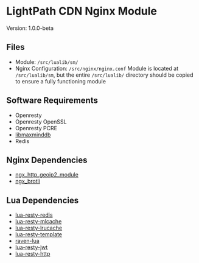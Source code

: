 # LightPath CDN Nginx Module
Version: 1.0.0-beta

## Files
* Module: `/src/lualib/sm/`
* Nginx Configuration: `/src/nginx/nginx.conf`
Module is located at `/src/lualib/sm`, but the entire `/src/lualib/` directory should be copied to ensure a fully functioning module

## Software Requirements
* Openresty
* Openresty OpenSSL
* Openresty PCRE 
* [libmaxminddb](https://github.com/maxmind/libmaxminddb)
* Redis

## Nginx Dependencies
* [ngx_http_geoip2_module](https://github.com/leev/ngx_http_geoip2_module)
* [ngx_brotli](https://github.com/google/ngx_brotli)

## Lua Dependencies
* [lua-resty-redis](https://github.com/openresty/lua-resty-redis)
* [lua-resty-mlcache](https://github.com/thibaultcha/lua-resty-mlcache)
* [lua-resty-lrucache](https://github.com/openresty/lua-resty-lrucache)
* [lua-resty-template](https://github.com/bungle/lua-resty-template)
* [raven-lua](https://github.com/cloudflare/raven-lua)
* [lua-resty-jwt](https://github.com/cdbattags/lua-resty-jwt)
* [lua-resty-http](https://github.com/ledgetech/lua-resty-http)
